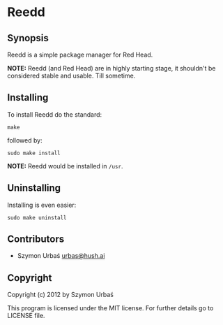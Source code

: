 # Reedd

## Synopsis

Reedd is a simple package manager for Red Head.

__NOTE:__ Reedd (and Red Head) are in highly starting stage, it shouldn't be considered stable and usable. Till sometime.

## Installing

To install Reedd do the standard:

    make

followed by:

    sudo make install

__NOTE:__ Reedd would be installed in `/usr`.

## Uninstalling

Installing is even easier:

    sudo make uninstall

## Contributors

- Szymon Urbaś <urbas@hush.ai>

## Copyright

Copyright (c) 2012 by Szymon Urbaś

This program is licensed under the MIT license.
For further details go to LICENSE file.

